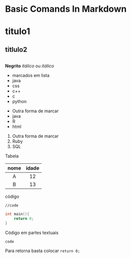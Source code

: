 # Basic Comands In Markdown

# titulo1
## titlulo2
### 
####
#####
######

**Negrito**
*itálico* ou _itálico_

* marcados em lista
* java
* css
* c++
* c
* python
  
- Outra forma de marcar
- java
- R
- html

1. Outra forma de marcar
2. Ruby
3. SQL

Tabela

nome   | idade
:----: | :----:
A      | 12
B      | 13


código
```<nome da linguagem>
//code
```

```C
int main(){
    return 0;
}
```

Código em partes textuais

` code `

Para retorna basta colocar `return 0;`

